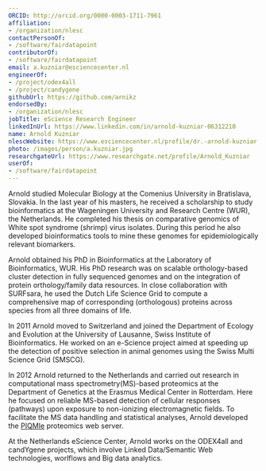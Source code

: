 ```yaml
---
ORCID: http://orcid.org/0000-0003-1711-7961
affiliation:
- /organization/nlesc
contactPersonOf:
- /software/fairdatapoint
contributorOf:
- /software/fairdatapoint
email: a.kuzniar@esciencecenter.nl
engineerOf:
- /project/odex4all
- /project/candygene
githubUrl: https://github.com/arnikz
endorsedBy:
- /organization/nlesc
jobTitle: eScience Research Engineer
linkedInUrl: https://www.linkedin.com/in/arnold-kuzniar-06312210
name: Arnold Kuzniar
nlescWebsite: https://www.esciencecenter.nl/profile/dr.-arnold-kuzniar
photo: /images/person/a.kuzniar.jpg
researchgateUrl: https://www.researchgate.net/profile/Arnold_Kuzniar
userOf:
- /software/fairdatapoint
---
```

Arnold studied Molecular Biology at the Comenius University in Bratislava, Slovakia. In the last year of his masters, he received a scholarship to study bioinformatics at the Wageningen University and Research Centre (WUR), the Netherlands. He completed his thesis on comparative genomics of White spot syndrome (shrimp) virus isolates. During this period he also developed bioinformatics tools to mine these genomes for epidemiologically relevant biomarkers.

Arnold obtained his PhD in Bioinformatics at the Laboratory of Bioinformatics, WUR. His PhD research was on scalable orthology-based cluster detection in fully sequenced genomes and on the integration of protein orthology/family data resources. In close collaboration with SURFsara, he used the Dutch Life Science Grid to compute a comprehensive map of corresponding (orthologous) proteins across species from all three domains of life.

In 2011 Arnold moved to Switzerland and joined the Department of Ecology and Evolution at the University of Lausanne, Swiss Institute of Bioinformatics. He worked on an e-Science project aimed at speeding up the detection of positive selection in animal genomes using the Swiss Multi Science Grid (SMSCG).

In 2012 Arnold returned to the Netherlands and carried out research in computational mass spectrometry(MS)-based proteomics at the Department of Genetics at the Erasmus Medical Center in Rotterdam. Here he focused on reliable MS-based detection of cellular responses (pathways) upon exposure to non-ionizing electromagnetic fields. To facilitate the MS data handling and statistical analyses, Arnold developed the [PIQMIe](http://www.bioinformatics.nl/piqmie) proteomics web server.

At the Netherlands eScience Center, Arnold works on the ODEX4all and candYgene projects, which involve Linked Data/Semantic Web technologies, worlflows and Big data analytics.
